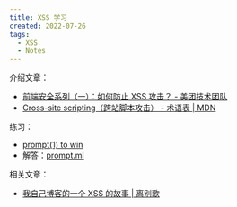 ```yaml
---
title: XSS 学习
created: 2022-07-26
tags:
  - XSS
  - Notes
---
```


介绍文章：

- [前端安全系列（一）：如何防止 XSS 攻击？ - 美团技术团队](https://tech.meituan.com/2018/09/27/fe-security.html)
- [Cross-site scripting（跨站脚本攻击） - 术语表 | MDN](https://developer.mozilla.org/zh-CN/docs/Glossary/Cross-site_scripting)

练习：

- [prompt(1) to win](https://prompt.ml/)
- 解答：[prompt.ml](https://github.com/cure53/XSSChallengeWiki/wiki/prompt.ml#level-1)

相关文章：

- [我自己博客的一个 XSS 的故事 | 离别歌](https://www.leavesongs.com/PENETRATION/xss-from-my-blog.html)
